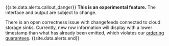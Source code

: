 {{site.data.alerts.callout_danger}}
**This is an experimental feature.** The interface and output are subject to change.

There is an open correctness issue with changefeeds connected to cloud storage sinks. Currently, new row information will display with a lower timestamp than what has already been emitted, which violates our [ordering guarantees](change-data-capture.html#ordering-guarantees).
{{site.data.alerts.end}}
